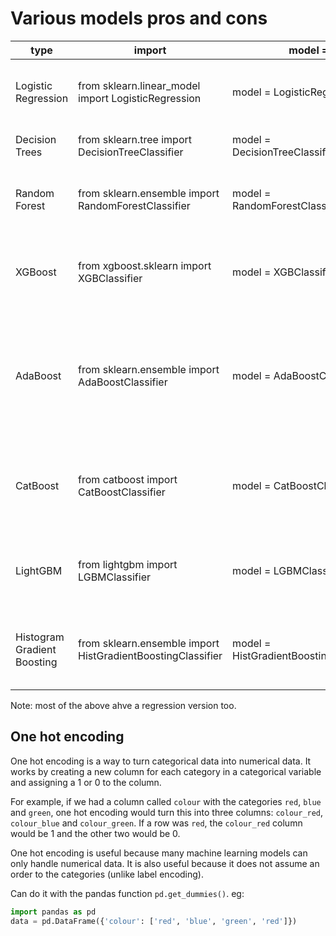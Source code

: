  # Various models pros and cons
  
  
  |type| import | model = | notes | cautions|
   |--|--|--|--|--|
 |Logistic Regression | from sklearn.linear_model import LogisticRegression | model = LogisticRegression() | Good baseline model | Don’t forget to standardise or scale your data! |
Decision Trees | from sklearn.tree import DecisionTreeClassifier | model = DecisionTreeClassifier() | Interpretable, but prone to overfitting | |
Random Forest | from sklearn.ensemble import RandomForestClassifier | model = RandomForestClassifier() | Less interpretable, but a bit less prone to overfitting | |
XGBoost | from xgboost.sklearn import XGBClassifier | model = XGBClassifier() | Powerful - used commonly in industry and a good one to try.  | Not interpretable without the help of SHAP or LIME.|
AdaBoost |from sklearn.ensemble import AdaBoostClassifier | model = AdaBoostClassifier() | Older model - not used much now (Other boosting algorithms tend to work better). Same problems as XGBoost with interpretability. | |
CatBoost | from catboost import CatBoostClassifier | model = CatBoostClassifier() | Great for data with lots of categorical features. Same problems as XGBoost with interpretability. | |
LightGBM | from lightgbm import LGBMClassifier | model = LGBMClassifier() | Another powerful option! Same problems as XGBoost with interpretability. | |
Histogram Gradient Boosting | from sklearn.ensemble import HistGradientBoostingClassifier | model = HistGradientBoostingClassifier() | Another powerful option! Same problems as XGBoost with interpretability. | |

Note: most of the above ahve a regression version too. 

## One hot encoding

One hot encoding is a way to turn categorical data into numerical data. It works by creating a new column for each category in a categorical variable and assigning a 1 or 0 to the column.

For example, if we had a column called `colour` with the categories `red`, `blue` and `green`, one hot encoding would turn this into three columns: `colour_red`, `colour_blue` and `colour_green`. If a row was `red`, the `colour_red` column would be 1 and the other two would be 0.

One hot encoding is useful because many machine learning models can only handle numerical data. It is also useful because it does not assume an order to the categories (unlike label encoding).

Can do it with the pandas function `pd.get_dummies()`.
eg:
```python
import pandas as pd
data = pd.DataFrame({'colour': ['red', 'blue', 'green', 'red']})


```

